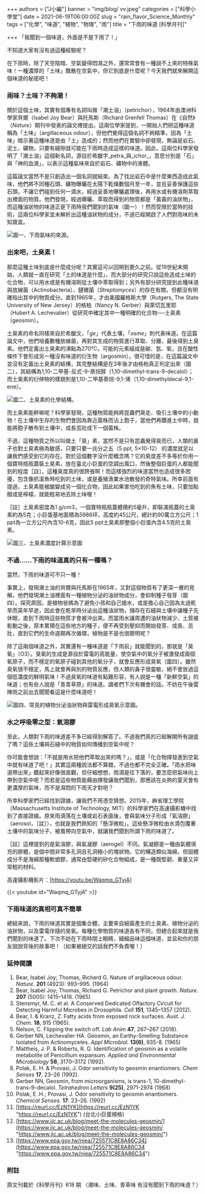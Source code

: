 +++
authors = ["J小編"]
banner = "img/blog/ vv.jpeg"
categories = ["科學小學堂"]
date = 2021-06-19T06:00:00Z
slug = "rain_flavor_Science_Monthly"
tags = ["化學", "味道", "植物", "物理", "雨"]
title = "下雨的味道 [科學月刊]"

+++
「我聞到一個味道，外面是不是下雨了！」

不知道大家有沒有過這種經驗呢？

在下雨時，除了天空陰暗、空氣變得悶濕之外，還常常會有一種說不上來的特殊氣味！一種濃厚的「土味」飄散在空氣中，但它到底是什麼呢？今天我們就來解開這個味道的秘密吧！

### 雨味？土味？不夠潮！

關於這個土味，其實有個專有名詞叫做「潮土油」（petrichor），1964年由澳洲科學家貝爾（Isabel Joy Bear）與托馬斯（Richard Grenfell Thomas）在《自然》（_Nature_）期刊中發表的論文裡提出。這兩位學家提到，一開始人們把這種味道稱為「土味」（argillaceous odour），但他們覺得這個名詞不夠精準，因為「土味」暗示著這種味道是由「土」造成的；然而他們在實驗中卻發現，無論是岩石、泥土、礦物，只要有縫隙就可能在下雨時造成這樣的味道。因此，這兩位科學家發明了「潮土油」這個新名詞，源自於希臘字_petra_與_ichor_，意思分別是「石」與「神的血液」，以表示這種氣味來自於岩石、礦物中的液體。

這篇論文當然不是只創造出一個名詞就結束。為了找出岩石中是什麼東西造成此氣味，他們將不同種石頭、礦物曝曬在太陽下乾燥數個月至一年，並且妥善保護這些石頭，不讓它們碰到任何一滴水，經過妥善地曝曬處理後，再用水或有機溶劑萃取出裡面的物質。他們發現，經過曝曬、萃取而得到的物質都是「黃黃的油狀物」，而這種油狀物的味道正是下雨時我們聞到的氣味（圖一）！然而受限於當時的技術，這兩位科學家並未解析出這種油狀物的成分，不過已經開啟了人們對雨味的未知寶盒。

![](img/blog/rain_flavor_science_monthly_fig1.jpeg "圖一、下雨氣味的來源。")

### 出來吧，土臭素！

那麼這種土味到底是什麼成分呢？其實這可以回朔到更久之前。從19世紀末開始，人類就一直在研究「土的味道是什麼」，而大部分的研究只說這些造成土味的化合物，可以用水或是有機溶劑從土壤中萃取得到；另外有部分研究提到此種味道與放線菌（Actinobacteria）、鏈黴菌（_Streptomyces_）的存在有關，但都沒有明確指出其中的物質成分。直到1965年，才由美國羅格斯大學（Rutgers, The State University of New Jersey）的格柏（Nancy N. Gerber）與萊切瓦里耶（Hubert A. Lechevalier）從研究中確定其中一種明確的化合物──土臭素 （geosmin）。

土臭素的命名同樣來自於希臘文，「_ge_」代表土壤，「_osme_」則代表味道。在這篇論文中，他們培養數種放線菌，再對其生成的物質進行萃取、分離，最後得到土臭素。他們定義出土臭素的沸點為270℃，可能的元素組成是碳、氫、氧，且在酸性條件下會形成另一種沒有味道的衍生物（argosmin）。很可惜的是，在這篇論文中並沒有定義出土臭素的結構，其完整結構是在3年後才由格柏真正判定出來（圖二），其結構為1,10-二甲基-反式-9-萘烷醇（1,10-dimethyl-trans-9-decalol）；而土臭素的衍伸物的樣貌則是1,10-二甲基萘烷-9,1-烯（1,10-dimethyldecal-9,1-ene）。

![](img/blog/rain_flavor_science_monthly_fig2.jpeg "圖二、土臭素的化學結構。")

而土臭素能幹嘛呢？科學家發現，這種物質能夠將昆蟲們臭走、吸引土壤中的小動物！在土壤中生存的生物們會因為靠近菌株而沾上胞子，當他們再鑽進土中時，就能將胞子散布到土壤中，成長茁壯成下一個菌株。

不過，這種物質之所以叫做土「臭」素，當然不是只有昆蟲覺得臭而已，人類的鼻子也對土臭素極為敏感，只要只要一兆分之五（5 ppt, 5×10-12） 的濃度就足以讓我們感受到它的存在。對於這個數字沒什麼概念嗎？它的臭度差不多等於你用一個寶特瓶瓶蓋裝土臭素，放在臺北小巨蛋的空調出風口，然後整個巨蛋的人都能聞到的程度［註］，這種臭度真的很誇張啊！而這樣強烈的味道當然也造成很多困擾，包含像抓溪魚時吃到的土味，或是養殖漁業水池散發的奇特氣味。所幸前面有提過，土臭素能被酸變成另一個化合物，因此如果害怕吃到的魚有土味，只要加點醋或是檸檬，就能輕易地去除土味喔！

［註］土臭素密度為1 g/cm3，一個寶特瓶瓶蓋體積約5毫升，即裝滿瓶蓋的土臭素約為5克；小巨蛋基地面積為5986坪，高度約45公尺，總計約90萬立方公尺；1 ppt為一立方公尺內含10-6克，因此5 ppt土臭素即整個小巨蛋內含4.5克的土臭素。

![](img/blog/rain_flavor_science_monthly_fig3.jpeg "圖三、土臭素濃度計算示意圖")

### 不過……下雨的味道真的只有一種嗎？

當然，下雨的味道可不只一種！

事實上，發現潮土油的貝爾與托馬斯在1965年，又對這個物質有了更深一層的見解。他們發現潮土油裡面有一種植物分泌的油狀物成分，會抑制種子發芽（圖四）。探究原因，是植物爸媽為了避免小孩和自己搶水，或是擔心自己因為太過乾旱而英年早逝，因此會在乾旱時分泌出這種油狀物，儲存在石縫與土壤中讓種子先休眠，直到下雨時這些物質才會被沖出來。而當雨水讓周遭的油狀物減少、土質被鬆動之後，原本累積在這些地方的種子，便不再受到壓抑而開始發芽、成長、茁壯，直到它們的生命週期再次循環，植物是不是也很聰明呢？

除了這兩個味道之外，其實還有一種味道是「下雨前」就能聞到的，那就是「臭氧」（O3）。臭氧的生成是源自於雷電的高能量，使空氣中的氧分子被激發成兩個氧原子，而不穩定的氧原子碰到其他的氧分子，就會反應形成臭氧（圖四）。雖然臭氧很不穩定，馬上就會再與別的物質反應，但人類的鼻子很靈敏，絕不會放過這個低濃度的鮮明氣味！不過臭氧的味道有點難形容，有人說是一種「新鮮空氣」的味道；也有些人說是「青青草原」的味道。讀者們下次有機會的話，不妨在午後雷陣雨之前出去聞聞看這是什麼味道吧！

![](img/blog/rain_flavor_science_monthly_fig4.jpeg "圖四、常見的植物分泌油狀物與雷電形成臭氧示意圖。")

### 水之呼吸零之型：氣溶膠

至此，人類對下雨的味道差不多已經得到解答了。不過我們真的已經解開所有謎底了嗎？這些土壤與石縫中的物質如何傳播到空氣中呢？

你可能會想說：「不就是用水把他們萃取出來的嗎？」，或是「化合物揮發進到空氣中就有味道了吧！」其實這兩種說法都不算錯，不過也都不完全正確。「雨水把味道帶出來」聽起來好像很直觀，但仔細想想，雨滴是往下落的，要怎麼把氣味向上帶到空氣中呢？而若是這些物質能藉由揮發讓我們聞到，那應該在炎熱的夏天會有更濃厚的氣味，而不是濕悶的下雨天才對吧？

所幸科學家們已經找到證據，讓我們不用憑空猜想。2015年，麻省理工學院（Massachusetts Institute of Technology, MIT）的科學家們在高速攝影機中找到了直接證據。原來雨滴落在土壤或岩石表面後，會與氣味分子形成「氣溶膠」（aerosol，［註］），也就是我們熟知的「懸浮微粒」。這些懸浮微粒由水滴包覆著土壤中的氣味分子，被風帶向空氣中，就讓我們聞到所謂下雨的味道了。

［註］這裡提到的是氣溶膠，與氣凝膠（aerogel）不同。氣凝膠是一種由氣體填充的膠體，是個中間非常多孔洞且孔洞極小的塊狀物。它的構造類似海綿，但固體成分不是海綿那種軟塑膠，通常由堅硬的矽化合物組成，是一種既堅韌、重量又非常輕的材料。

高速攝影機影片：[https://youtu.be/Waqmq_GTyjA]

{{< youtube id="Waqmq_GTyjA" >}}

### 下雨味道的真相可真不簡單

總結來說，下雨的味道其實是個集合體，主要來自細菌產生的土臭素、植物分泌的油狀物，以及雷電伴隨的臭氧。每種化學物質的味道各有不同，但總合起來就是我們聞到的味道了。下次不妨在下雨時閉上眼睛，細細品味這個味道，並且和你的朋友說說背後的故事吧！（如果被絕交的話我們不負責喔！）

### 延伸閱讀

 1. Bear, Isabel Joy; Thomas, Richard G. Nature of argillaceous odour. _Nature_. **201** (4923): 993–995. (1964)
 2. Bear, Isabel Joy; Thomas, Richard G. Petrichor and plant growth. _Nature_. **207** (5005): 1415–1416. (1965)
 3. Stensmyr, M. C. et al. A Conserved Dedicated Olfactory Circuit for Detecting Harmful Microbes in Drosophila. _Cell_ **151**, 1345–1357 (2012).
 4. Bear, I. & Kranz, Z. Fatty acids from exposed rock surfaces. _Aust. J. Chem_. **18**, 915 (1965).
 5. Nelson, C. Flipping the switch off. _Lab Anim_ **47**, 267–267 (2018).
 6. Gerber NN, Lechevalier HA. Geosmin, an Earthy-Smelling Substance Isolated from Actinomycetes. _Appl Microbiol._ **13(6)**, 935-8. (1965)
 7. Mattheis, J. P. & Roberts, R. G. Identification of geosmin as a volatile metabolite of Penicillium expansum. _Applied and Environmental Microbiology_ **58**, 3170–3172 (1992).
 8. Polak, E. H. & Provasi, J. Odor sensitivity to geosmin enantiomers. _Chem Senses_ **17**, 23–26 (1992).
 9. Gerber NN, Geosmin, from microorganisms, is trans-1, 10-dimethyl-trans-9-decalol. _Tetrahedron Letters_ **9(25)**, 2971-2974 (1968)
10. Polak, E .H.; Provasi, J. Odor sensitivity to geosmin enantiomers. _Chemical Senses._ **17**: 23–26. (1992)
11. [https://reurl.cc/EzN1YK](https://reurl.cc/EzN1YK "https://reurl.cc/EzN1YK") (台北小巨蛋規格)
12. [https://www.jic.ac.uk/blog/meet-the-molecules-geosmin/](https://www.jic.ac.uk/blog/meet-the-molecules-geosmin/ "https://www.jic.ac.uk/blog/meet-the-molecules-geosmin/")
13. [https://www.epa.gov.tw/niea/725571C8E8A86C34](https://www.epa.gov.tw/niea/725571C8E8A86C34 "https://www.epa.gov.tw/niea/725571C8E8A86C34")

### 附註

原文刊載於《科學月刊》618 期 〈潮味、土味、青草味 有沒有聞到下雨的味道？〉